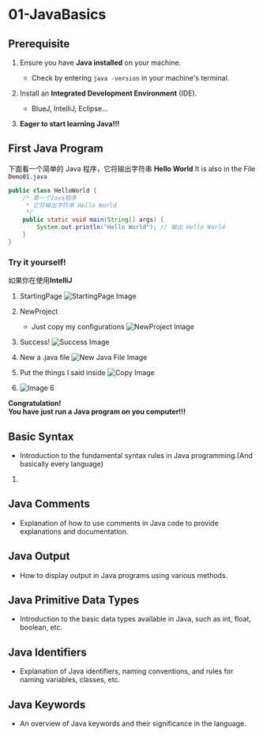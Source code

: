 # 01-JavaBasics
## Prerequisite
1. Ensure you have **Java installed** on your machine.
    - Check by entering `java -version` in your machine's terminal.

2. Install an **Integrated Development Environment** (IDE).
    - BlueJ, IntelliJ, Eclipse...

3. **Eager to start learning Java!!!**


## First Java Program 
下面看一个简单的 Java 程序，它将输出字符串 **Hello World**
It is also in the File `Demo01.java`
```java
public class HelloWorld {
    /* 第一个Java程序 
     * 它将输出字符串 Hello World
     */
    public static void main(String[] args) {
        System.out.println("Hello World"); // 输出 Hello World
    }
}
```
### Try it yourself!  
如果你在使用**IntelliJ**  
1. StartingPage
   ![StartingPage Image](https://raw.githubusercontent.com/TheCYPER/APCSAGuides/master/Lesson1/Pics/1_StartingPage.png)

2. NewProject
   - Just copy my configurations
     ![NewProject Image](https://raw.githubusercontent.com/TheCYPER/APCSAGuides/master/Lesson1/Pics/2_NewProject.png)

3. Success!
   ![Success Image](https://raw.githubusercontent.com/TheCYPER/APCSAGuides/master/Lesson1/Pics/3_Success.png)

4. New a .java file
   ![New Java File Image](https://raw.githubusercontent.com/TheCYPER/APCSAGuides/master/Lesson1/Pics/4_NewJavaFile.png)

5. Put the things I said inside
   ![Copy Image](https://raw.githubusercontent.com/TheCYPER/APCSAGuides/master/Lesson1/Pics/5_Copy.png)

6. ![Image 6](https://raw.githubusercontent.com/TheCYPER/APCSAGuides/master/Lesson1/Pics/6_running.png)

**Congratulation!   
You have just run a Java program on you computer!!!**

## Basic Syntax
- Introduction to the fundamental syntax rules in Java programming.(And basically every language)
1. 

## Java Comments
- Explanation of how to use comments in Java code to provide explanations and documentation.

## Java Output
- How to display output in Java programs using various methods.

## Java Primitive Data Types
- Introduction to the basic data types available in Java, such as int, float, boolean, etc.

## Java Identifiers
- Explanation of Java identifiers, naming conventions, and rules for naming variables, classes, etc.

## Java Keywords
- An overview of Java keywords and their significance in the language.
